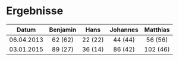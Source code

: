 # Ergebnisse

| Datum      | Benjamin | Hans      | Johannes | Matthias  |
|------------|:--------:|:---------:|:--------:|:---------:|
| 06.04.2013 | 62 (62)  | 22  (22)  | 44 (44)  | 56 (56)   |
| 03.01.2015 | 89 (27)  | 36  (14)  | 86 (42)  | 102 (46)  |
